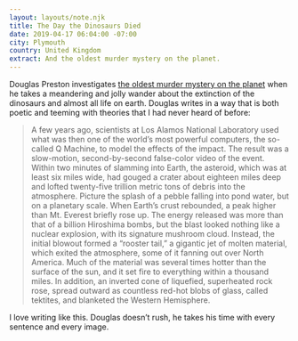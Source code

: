 ```yaml
---
layout: layouts/note.njk
title: The Day the Dinosaurs Died
date: 2019-04-17 06:04:00 -07:00
city: Plymouth
country: United Kingdom
extract: And the oldest murder mystery on the planet.
---
```


Douglas Preston investigates [the oldest murder mystery on the planet](https://www.newyorker.com/magazine/2019/04/08/the-day-the-dinosaurs-died) when he takes a meandering and jolly wander about the extinction of the dinosaurs and almost all life on earth. Douglas writes in a way that is both poetic and teeming with theories that I had never heard of before:

> A few years ago, scientists at Los Alamos National Laboratory used what was then one of the world’s most powerful computers, the so-called Q Machine, to model the effects of the impact. The result was a slow-motion, second-by-second false-color video of the event. Within two minutes of slamming into Earth, the asteroid, which was at least six miles wide, had gouged a crater about eighteen miles deep and lofted twenty-five trillion metric tons of debris into the atmosphere. Picture the splash of a pebble falling into pond water, but on a planetary scale. When Earth’s crust rebounded, a peak higher than Mt. Everest briefly rose up. The energy released was more than that of a billion Hiroshima bombs, but the blast looked nothing like a nuclear explosion, with its signature mushroom cloud. Instead, the initial blowout formed a “rooster tail,” a gigantic jet of molten material, which exited the atmosphere, some of it fanning out over North America. Much of the material was several times hotter than the surface of the sun, and it set fire to everything within a thousand miles. In addition, an inverted cone of liquefied, superheated rock rose, spread outward as countless red-hot blobs of glass, called tektites, and blanketed the Western Hemisphere.

I love writing like this. Douglas doesn’t rush, he takes his time with every sentence and every image.
